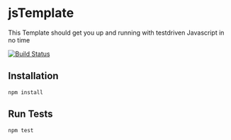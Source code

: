 # jsTemplate 

This Template should get you up and running with testdriven Javascript in no time

[![Build Status](https://travis-ci.org/sebs/jsTemplate.png?branch=master)](https://travis-ci.org/sebs/jsTemplate)

## Installation

```
npm install
```

## Run Tests

```
npm test
```


